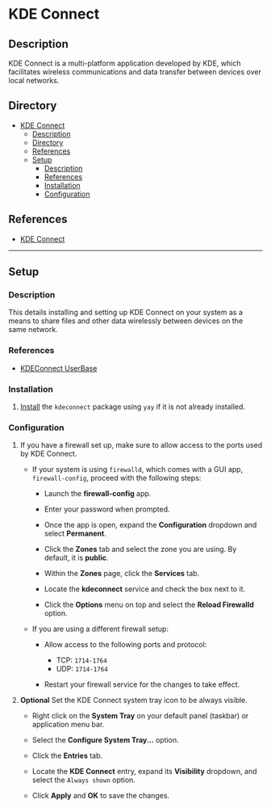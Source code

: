 # KDE Connect

## Description

KDE Connect is a multi-platform application developed by KDE, which facilitates wireless communications and data transfer between devices over local networks.

## Directory

- [KDE Connect](#kde-connect)
  - [Description](#description)
  - [Directory](#directory)
  - [References](#references)
  - [Setup](#setup)
    - [Description](#description-1)
    - [References](#references-1)
    - [Installation](#installation)
    - [Configuration](#configuration)

## References

- [KDE Connect](https://kdeconnect.kde.org)

---

## Setup

### Description

This details installing and setting up KDE Connect on your system as a means to share files and other data wirelessly between devices on the same network.

### References

- [KDEConnect UserBase](https://userbase.kde.org/KDEConnect)

### Installation

1. [Install](yay.md#install) the `kdeconnect` package using `yay` if it is not already installed.

### Configuration

1. If you have a firewall set up, make sure to allow access to the ports used by KDE Connect.

   - If your system is using `firewalld`, which comes with a GUI app, `firewall-config`, proceed with the following steps:

     - Launch the **firewall-config** app.

     - Enter your password when prompted.

     - Once the app is open, expand the **Configuration** dropdown and select **Permanent**.

     - Click the **Zones** tab and select the zone you are using. By default, it is **public**.

     - Within the **Zones** page, click the **Services** tab.

     - Locate the **kdeconnect** service and check the box next to it.

     - Click the **Options** menu on top and select the **Reload Firewalld** option.

   - If you are using a different firewall setup:

     - Allow access to the following ports and protocol:

       - TCP: `1714-1764`
       - UDP: `1714-1764`

     - Restart your firewall service for the changes to take effect.

2. **Optional** Set the KDE Connect system tray icon to be always visible.

   - Right click on the **System Tray** on your default panel (taskbar) or application menu bar.

   - Select the **Configure System Tray...** option.

   - Click the **Entries** tab.

   - Locate the **KDE Connect** entry, expand its **Visibility** dropdown, and select the `Always shown` option.

   - Click **Apply** and **OK** to save the changes.
